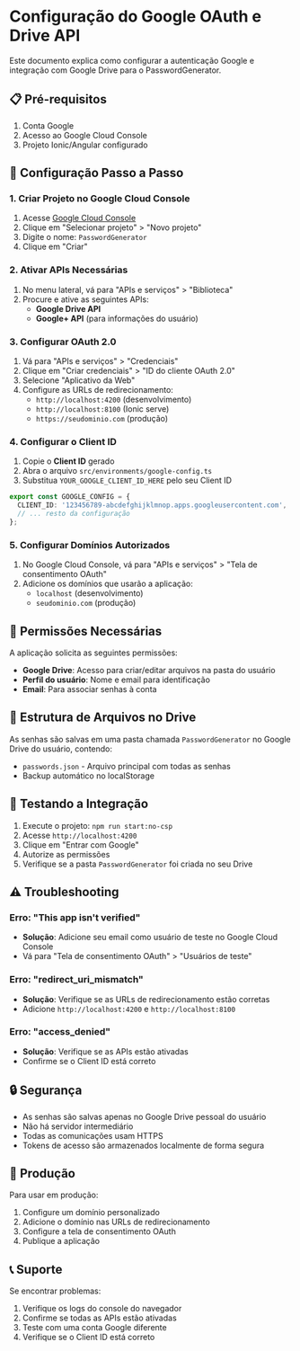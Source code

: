 # Configuração do Google OAuth e Drive API

Este documento explica como configurar a autenticação Google e integração com Google Drive para o PasswordGenerator.

## 📋 Pré-requisitos

1. Conta Google
2. Acesso ao Google Cloud Console
3. Projeto Ionic/Angular configurado

## 🔧 Configuração Passo a Passo

### 1. Criar Projeto no Google Cloud Console

1. Acesse [Google Cloud Console](https://console.cloud.google.com/)
2. Clique em "Selecionar projeto" > "Novo projeto"
3. Digite o nome: `PasswordGenerator`
4. Clique em "Criar"

### 2. Ativar APIs Necessárias

1. No menu lateral, vá para "APIs e serviços" > "Biblioteca"
2. Procure e ative as seguintes APIs:
   - **Google Drive API**
   - **Google+ API** (para informações do usuário)

### 3. Configurar OAuth 2.0

1. Vá para "APIs e serviços" > "Credenciais"
2. Clique em "Criar credenciais" > "ID do cliente OAuth 2.0"
3. Selecione "Aplicativo da Web"
4. Configure as URLs de redirecionamento:
   - `http://localhost:4200` (desenvolvimento)
   - `http://localhost:8100` (Ionic serve)
   - `https://seudominio.com` (produção)

### 4. Configurar o Client ID

1. Copie o **Client ID** gerado
2. Abra o arquivo `src/environments/google-config.ts`
3. Substitua `YOUR_GOOGLE_CLIENT_ID_HERE` pelo seu Client ID

```typescript
export const GOOGLE_CONFIG = {
  CLIENT_ID: '123456789-abcdefghijklmnop.apps.googleusercontent.com',
  // ... resto da configuração
};
```

### 5. Configurar Domínios Autorizados

1. No Google Cloud Console, vá para "APIs e serviços" > "Tela de consentimento OAuth"
2. Adicione os domínios que usarão a aplicação:
   - `localhost` (desenvolvimento)
   - `seudominio.com` (produção)

## 🔐 Permissões Necessárias

A aplicação solicita as seguintes permissões:

- **Google Drive**: Acesso para criar/editar arquivos na pasta do usuário
- **Perfil do usuário**: Nome e email para identificação
- **Email**: Para associar senhas à conta

## 📁 Estrutura de Arquivos no Drive

As senhas são salvas em uma pasta chamada `PasswordGenerator` no Google Drive do usuário, contendo:

- `passwords.json` - Arquivo principal com todas as senhas
- Backup automático no localStorage

## 🚀 Testando a Integração

1. Execute o projeto: `npm run start:no-csp`
2. Acesse `http://localhost:4200`
3. Clique em "Entrar com Google"
4. Autorize as permissões
5. Verifique se a pasta `PasswordGenerator` foi criada no seu Drive

## ⚠️ Troubleshooting

### Erro: "This app isn't verified"

- **Solução**: Adicione seu email como usuário de teste no Google Cloud Console
- Vá para "Tela de consentimento OAuth" > "Usuários de teste"

### Erro: "redirect_uri_mismatch"

- **Solução**: Verifique se as URLs de redirecionamento estão corretas
- Adicione `http://localhost:4200` e `http://localhost:8100`

### Erro: "access_denied"

- **Solução**: Verifique se as APIs estão ativadas
- Confirme se o Client ID está correto

## 🔒 Segurança

- As senhas são salvas apenas no Google Drive pessoal do usuário
- Não há servidor intermediário
- Todas as comunicações usam HTTPS
- Tokens de acesso são armazenados localmente de forma segura

## 📱 Produção

Para usar em produção:

1. Configure um domínio personalizado
2. Adicione o domínio nas URLs de redirecionamento
3. Configure a tela de consentimento OAuth
4. Publique a aplicação

## 📞 Suporte

Se encontrar problemas:

1. Verifique os logs do console do navegador
2. Confirme se todas as APIs estão ativadas
3. Teste com uma conta Google diferente
4. Verifique se o Client ID está correto
